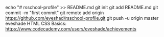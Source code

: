 echo "# rsschool-profile" >> README.md
git init
git add README.md
git commit -m "first commit"
git remote add origin https://github.com/eveshad/rsschool-profile.git
git push -u origin master
eveshade 
HTML CSS Basics: https://www.codecademy.com/users/eveshade/achievements

